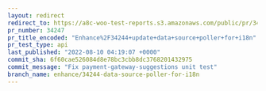 ```yaml
---
layout: redirect
redirect_to: https://a8c-woo-test-reports.s3.amazonaws.com/public/pr/34247/api/index.html
pr_number: 34247
pr_title_encoded: "Enhance%2F34244+update+data+source+poller+for+i18n"
pr_test_type: api
last_published: "2022-08-10 04:19:07 +0000"
commit_sha: 6f60cae526084d8e78bc3cbb8dc3768201432975
commit_message: "Fix payment-gateway-suggestions unit test"
branch_name: enhance/34244-data-source-poller-for-i18n
---
```

